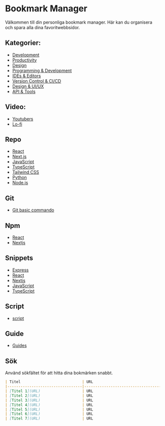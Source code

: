 # Bookmark Manager

Välkommen till din personliga bookmark manager. Här kan du organisera och spara alla dina favoritwebbsidor.

## Kategorier:

- [Development](categories/development.md)
- [Productivity](categories/productivity.md)
- [Design](categories/design.md)
- [Programming & Development](categories/programming.md)
- [IDEs & Editors](categories/ides.md)
- [Version Control & CI/CD](categories/version-control.md)
- [Design & UI/UX](categories/UI-UX.md)
- [API & Tools](categories/api.md)

## Video:

- [Youtubers](videos/youtubers.md)
- [Lo-fi](videos/lofi.md)

## Repo

- [React](repo/react.md)
- [Next.js](repo/nextjs.md)
- [JavaScript](repo/javaScript.md)
- [TypeScript](repo/typeScript.md)
- [Tailwind CSS](repo/tailwindcss.md)
- [Python](repo/python.md)
- [Node.js](repo/nodejs.md)

## Git

- [Git basic commando](git/basic.md)

## Npm

- [React](npm/react.md)
- [Nextjs](npm/nextjs.md)

## Snippets

- [Express](snippets/express.md)
- [React](snippets/react.md)
- [Nextjs](snippets/nextjs.md)
- [JavaScript](snippets/javaScript.md)
- [TypeScript](snippets/typeScript.md)

## Script

- [script](script/script.md)

## Guide

- [Guides](guides/guides.md)

## Sök

Använd sökfältet för att hitta dina bokmärken snabbt.

```markdown
| Titel                            | URL                                    | Beskrivning                                           |
|----------------------------------|----------------------------------------|-------------------------------------------------------|
| [Titel 1](URL)                   | URL                                    | Beskrivning                                           |
| [Titel 2](URL)                   | URL                                    | Beskrivning                                           |
| [Titel 3](URL)                   | URL                                    | Beskrivning                                           |
| [Titel 4](URL)                   | URL                                    | Beskrivning                                           |
| [Titel 5](URL)                   | URL                                    | Beskrivning                                           |
| [Titel 6](URL)                   | URL                                    | Beskrivning                                           |
| [Titel 7](URL)                   | URL                                    | Beskrivning                                           |
```
